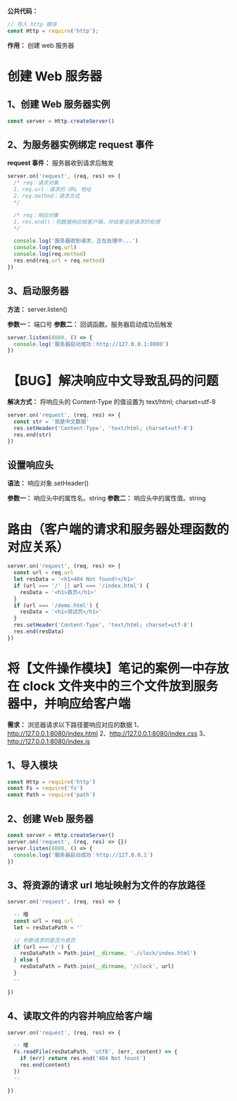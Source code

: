**公共代码：**
```js
// 导入 http 模块
const Http = require('http');
```

**作用：** 创建 web 服务器

# 创建 Web 服务器
  ## 1、创建 Web 服务器实例
  ```js
  const server = Http.createServer()
  ```

  ## 2、为服务器实例绑定 request 事件
  **request 事件：** 服务器收到请求后触发
  
  ```js
  server.on('request', (req, res) => {
    /* req：请求对象
    1、req.url：请求的 URL 地址
    2、req.method：请求方式
    */

    /* req：响应对象
    1、res.end()：将数据响应给客户端，并结束当前请求的处理
    */

    console.log('服务器收到请求，正在处理中...')
    console.log(req.url)
    console.log(req.method)
    res.end(req.url + req.method)
  })
  ```

  ## 3、启动服务器
  **方法：** server.listen()

  **参数一：** 端口号
  **参数二：** 回调函数。服务器启动成功后触发

  ```js
  server.listen(8080, () => {
    console.log('服务器启动成功：http://127.0.0.1:8080')
  })
  ```

# 【BUG】解决响应中文导致乱码的问题
  **解决方式：** 将响应头的 Content-Type 的值设置为 text/html; charset=utf-8
  ```js
  server.on('request', (req, res) => {
    const str = '我是中文数据'
    res.setHeader('Content-Type', 'text/html; charset=utf-8')
    res.end(str)
  })
  ```

  ## 设置响应头
  **语法：** 响应对象.setHeader()
  
  **参数一：** 响应头中的属性名。string
  **参数二：** 响应头中的属性值。string

# 路由（客户端的请求和服务器处理函数的对应关系）
  ```js
  server.on('request', (req, res) => {
    const url = req.url
    let resData = '<h1>404 Not found!</h1>'
    if (url === '/' || url === '/index.html') {
      resData = '<h1>首页</h1>'
    }
    if (url === '/demo.html') {
      resData = '<h1>测试页</h1>'
    }
    res.setHeader('Content-Type', 'text/html; charset=utf-8')
    res.end(resData)
  })
  ```

# 将【文件操作模块】笔记的案例一中存放在 clock 文件夹中的三个文件放到服务器中，并响应给客户端
  **需求：** 浏览器请求以下路径要响应对应的数据
  1、http://127.0.0.1:8080/index.html
  2、http://127.0.0.1:8080/index.css
  3、http://127.0.0.1:8080/index.js

  ## 1、导入模块
  ```js
  const Http = require('http')
  const Fs = require('fs')
  const Path = require('path')
  ```

  ## 2、创建 Web 服务器
  ```js
  const server = Http.createServer()
  server.on('request', (req, res) => {})
  server.listen(8080, () => {
    console.log('服务器启动成功：http://127.0.0.1')
  })
  ```

  ## 3、将资源的请求 url 地址映射为文件的存放路径
  ```js
  server.on('request', (req, res) => {

    -- 增
    const url = req.url
    let = resDataPath = ''

    // 判断请求的是否为首页
    if (url === '/') {
      resDataPath = Path.join(__dirname, './clock/index.html')
    } else {
      resDataPath = Path.join(__dirname, '/clock', url)
    }
    --

  })
  ```

  ## 4、读取文件的内容并响应给客户端
  ```js
  server.on('request', (req, res) => {

    -- 增
    Fs.readFile(resDataPath, 'utf8', (err, content) => {
      if (err) return res.end('404 Not fount')
      res.end(content)
    })
    --

  })
  ```